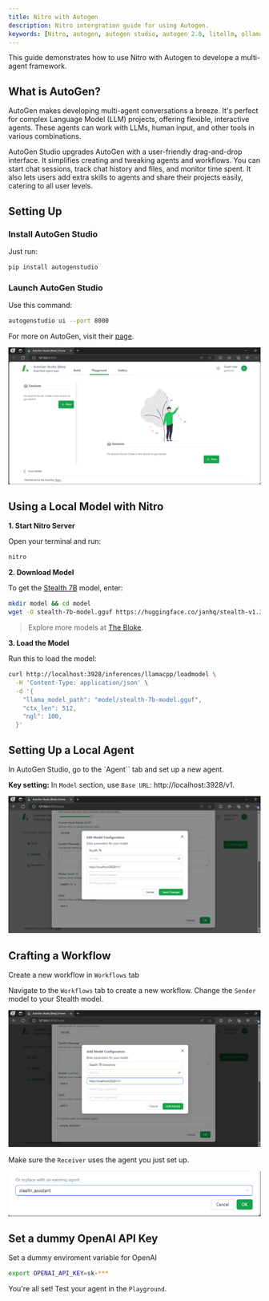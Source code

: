 ```yaml
---
title: Nitro with Autogen
description: Nitro intergration guide for using Autogen.
keywords: [Nitro, autogen, autogen studio, autogen 2.0, litellm, ollama, Jan, fast inference, inference server, local AI, large language model, OpenAI compatible, open source, llama]
---
```


This guide demonstrates how to use Nitro with Autogen to develope a multi-agent framework.

## What is AutoGen?

AutoGen makes developing multi-agent conversations a breeze. It's perfect for complex Language Model (LLM) projects, offering flexible, interactive agents. These agents can work with LLMs, human input, and other tools in various combinations.

AutoGen Studio upgrades AutoGen with a user-friendly drag-and-drop interface. It simplifies creating and tweaking agents and workflows. You can start chat sessions, track chat history and files, and monitor time spent. It also lets users add extra skills to agents and share their projects easily, catering to all user levels.

## Setting Up

### Install AutoGen Studio

Just run:

```bash
pip install autogenstudio
```

### Launch AutoGen Studio
Use this command:

```bash
autogenstudio ui --port 8000
```

For more on AutoGen, visit their [page](https://microsoft.github.io/autogen/blog/2023/12/01/AutoGenStudio/).

![Autogen Studio page](img/autogen_page.png)

## Using a Local Model with Nitro

**1. Start Nitro Server**

Open your terminal and run:
```bash
nitro
```
**2. Download Model**

To get the [Stealth 7B](https://huggingface.co/janhq/stealth-v1.3-GGUF) model, enter:

```bash title="Get a model"
mkdir model && cd model
wget -O stealth-7b-model.gguf https://huggingface.co/janhq/stealth-v1.3-GGUF/resolve/main/stealth-v1.3.Q4_K_M.gguf
```

> Explore more models at [The Bloke](https://huggingface.co/TheBloke).

**3. Load the Model**

Run this to load the model:

```bash title="Load model to the server"
curl http://localhost:3928/inferences/llamacpp/loadmodel \
  -H 'Content-Type: application/json' \
  -d '{
    "llama_model_path": "model/stealth-7b-model.gguf",
    "ctx_len": 512,
    "ngl": 100,
  }'
```

## Setting Up a Local Agent

In AutoGen Studio, go to the `Agent`` tab and set up a new agent.

**Key setting:** In `Model` section, use `Base URL`: http://localhost:3928/v1.

![Local LLM with AutoGen](img/autogen_localllm.png)

## Crafting a Workflow

Create a new workflow in `Workflows` tab

Navigate to the `Workflows` tab to create a new workflow. Change the `Sender` model to your Stealth model.

![Create local LLM work flow with AutoGen](img/autogen_workflow.png)

Make sure the `Receiver` uses the agent you just set up.

![Configure Receiver in AutoGen](img/autogen_receiver.png)

## Set a dummy OpenAI API Key

Set a dummy enviroment variable for OpenAI

```bash
export OPENAI_API_KEY=sk-***
```

You're all set! Test your agent in the `Playground`.